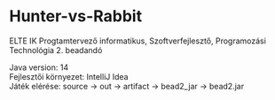 # Hunter-vs-Rabbit

ELTE IK Progtamtervező informatikus, Szoftverfejlesztő, Programozási Technológia 2. beadandó

Java version: 14 \
Fejlesztői környezet: IntelliJ Idea \
Játék elérése: source -> out -> artifact -> bead2_jar -> bead2.jar
